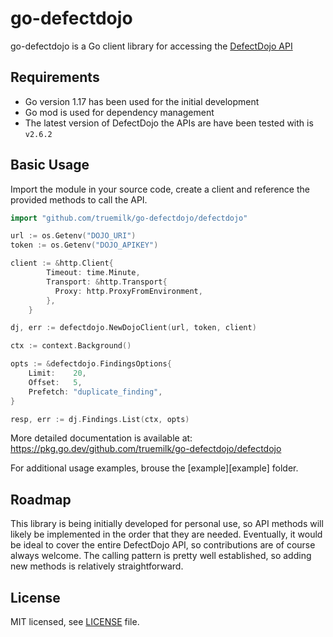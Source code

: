 # go-defectdojo

go-defectdojo is a Go client library for accessing the [DefectDojo API](https://defectdojo.github.io/django-DefectDojo/integrations/api-v2-docs/)

## Requirements ##

- Go version 1.17 has been used for the initial development
- Go mod is used for dependency management
- The latest version of DefectDojo the APIs are have been tested with is `v2.6.2`

## Basic Usage ##

Import the module in your source code, create a client and reference the provided methods to call the API.

```go
import "github.com/truemilk/go-defectdojo/defectdojo"
```

```go
url := os.Getenv("DOJO_URI")
token := os.Getenv("DOJO_APIKEY")

client := &http.Client{
        Timeout: time.Minute,
        Transport: &http.Transport{
          Proxy: http.ProxyFromEnvironment,
        },
    }

dj, err := defectdojo.NewDojoClient(url, token, client)
```

```go
ctx := context.Background()

opts := &defectdojo.FindingsOptions{
    Limit:    20,
    Offset:   5,
    Prefetch: "duplicate_finding",
}

resp, err := dj.Findings.List(ctx, opts)
```

More detailed documentation is available at: https://pkg.go.dev/github.com/truemilk/go-defectdojo/defectdojo

For additional usage examples, brouse the [example][example] folder.

## Roadmap ##

This library is being initially developed for personal use, so API methods will likely be implemented in the order that they are needed.
Eventually, it would be ideal to cover the entire DefectDojo API, so contributions are of course always welcome.
The calling pattern is pretty well established, so adding new methods is relatively straightforward.

## License ##

MIT licensed, see [LICENSE][LICENSE] file.

[LICENSE]: ./LICENSE
